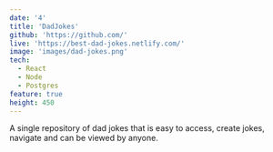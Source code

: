```yaml
---
date: '4'
title: 'DadJokes'
github: 'https://github.com/'
live: 'https://best-dad-jokes.netlify.com/'
image: 'images/dad-jokes.png'
tech:
  - React
  - Node
  - Postgres
feature: true
height: 450
---
```


A single repository of dad jokes that is easy to access, create jokes, navigate and can be viewed by anyone.
